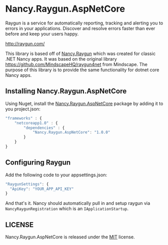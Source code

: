 # Nancy.Raygun.AspNetCore

Raygun is a service for automatically reporting, tracking and alerting you to errors in your applications. Discover and resolve errors faster than ever before and keep your users happy.

http://raygun.com/

This library is based off of [Nancy.Raygun](https://github.com/phillip-haydon/Nancy.Raygun) which was created for classic .NET Nancy apps. It was based on the original library https://github.com/MindscapeHQ/raygun4net from Mindscape. The purpose of this library is to provide the same functionality for dotnet core Nancy apps.

## Installing Nancy.Raygun.AspNetCore

Using Nuget, install the [Nancy.Raygun.AspNetCore](https://www.nuget.org/packages/Nancy.Raygun.AspNetCore/) package by adding it to you project.json:

```javascript
"frameworks" : {
    "netcoreapp1.0" : {
        "dependencies" : {
            "Nancy.Raygun.AspNetCore": "1.0.0"
        }
    }
}
```

## Configuring Raygun

Add the following code to your appsettings.json:

```javascript
"RaygunSettings": {
  "ApiKey": "YOUR_APP_API_KEY"
}
```

And that's it. Nancy should automatically pull in and setup raygun via `NancyRaygunRegistration` which is an `IApplicationStartup`.

## LICENSE

Nancy.Raygun.AspNetCore is released under the [MIT](License.md) license.
